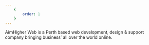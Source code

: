 ```yaml
---
	{
		order: 1
	}
---
```

AimHigher Web is a Perth based web development, design & support company bringing business’ all over the world online.